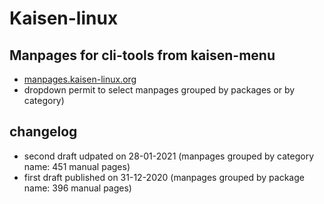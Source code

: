 # Kaisen-linux 

## Manpages for cli-tools from kaisen-menu

* [manpages.kaisen-linux.org](https://manpages.kaisen-linux.org) 
* dropdown permit to select manpages grouped by packages or by category)

## changelog

* second draft udpated on 28-01-2021 (manpages grouped by category name: 451 manual pages)
* first draft published on 31-12-2020 (manpages grouped by package name: 396 manual pages)
